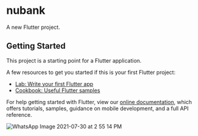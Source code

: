 # nubank

A new Flutter project.

## Getting Started

This project is a starting point for a Flutter application.

A few resources to get you started if this is your first Flutter project:

- [Lab: Write your first Flutter app](https://flutter.dev/docs/get-started/codelab)
- [Cookbook: Useful Flutter samples](https://flutter.dev/docs/cookbook)

For help getting started with Flutter, view our
[online documentation](https://flutter.dev/docs), which offers tutorials,
samples, guidance on mobile development, and a full API reference.

![WhatsApp Image 2021-07-30 at 2 55 14 PM](https://user-images.githubusercontent.com/53371411/127696640-f4f711a1-3c6d-421e-bde6-53a1050388d9.jpeg)
